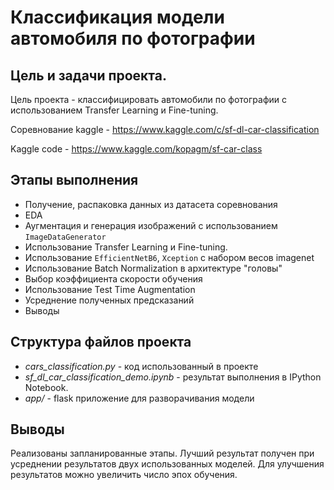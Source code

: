 # Классификация модели автомобиля по фотографии
## Цель и задачи проекта.

Цель проекта - классифицировать автомобили по фотографии
с использованием Transfer Learning и Fine-tuning.

Соревнование kaggle - https://www.kaggle.com/c/sf-dl-car-classification

Kaggle code - https://www.kaggle.com/kopagm/sf-car-class

## Этапы выполнения

- Получение, распаковка данных из датасета соревнования
- EDA
- Аугментация и генерация изображений с использованием `ImageDataGenerator`
- Использование Transfer Learning и Fine-tuning.
- Использование `EfficientNetB6`, `Xception` с набором весов imagenet
- Использование Batch Normalization в архитектуре "головы"
- Выбор коэффициента скорости обучения
- Использование Test Time Augmentation
- Усреднение полученных предсказаний 
- Выводы

## Структура файлов проекта

- *cars_classification.py* - код использованный в проекте
- *sf_dl_car_classification_demo.ipynb* - результат выполнения в IPython Notebook. 
- *app/* - flask приложение для разворачивания модели


## Выводы
Реализованы запланированные этапы. Лучший результат получен при усреднении результатов двух использованных моделей. Для улучшения результатов можно увеличить число эпох обучения. 

